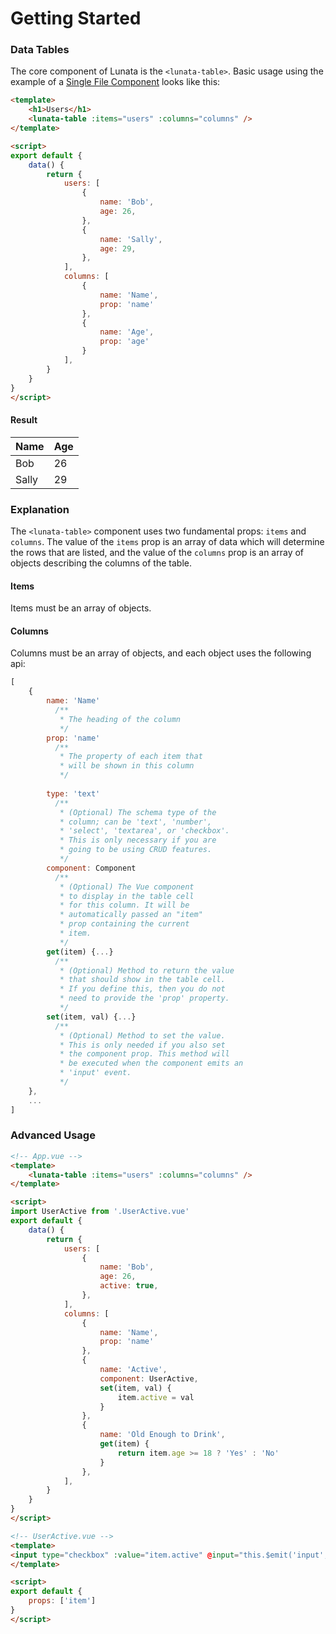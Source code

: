 # Getting Started

### Data Tables

The core component of Lunata is the `<lunata-table>`. Basic usage using the example of a [Single File Component](https://vuejs.org/v2/guide/single-file-components.html) looks like this:

```html
<template>
    <h1>Users</h1>
    <lunata-table :items="users" :columns="columns" />
</template>

<script>
export default {
    data() {
        return {
            users: [
                {
                    name: 'Bob',
                    age: 26,
                },
                {
                    name: 'Sally',
                    age: 29,
                },
            ],
            columns: [
                {
                    name: 'Name',
                    prop: 'name'
                },
                {
                    name: 'Age',
                    prop: 'age'
                }
            ],
        }
    }
}
</script>
```

#### Result

| Name | Age |
| :--- | :--- |
| Bob | 26 |
| Sally | 29 |

### Explanation

The `<lunata-table>` component uses two fundamental props: `items` and `columns`. The value of the `items` prop is an array of data which will determine the rows that are listed, and the value of the `columns` prop is an array of objects describing the columns of the table.

#### Items

Items must be an array of objects.

#### Columns

Columns must be an array of objects, and each object uses the following api:

```javascript
[
    {
        name: 'Name'
          /**
           * The heading of the column
           */
        prop: 'name'
          /**
           * The property of each item that 
           * will be shown in this column
           */
        
        type: 'text'
          /**
           * (Optional) The schema type of the 
           * column; can be 'text', 'number', 
           * 'select', 'textarea', or 'checkbox'. 
           * This is only necessary if you are
           * going to be using CRUD features.
           */
        component: Component
          /**
           * (Optional) The Vue component
           * to display in the table cell
           * for this column. It will be
           * automatically passed an "item"
           * prop containing the current
           * item.
           */
        get(item) {...}
          /**
           * (Optional) Method to return the value
           * that should show in the table cell.
           * If you define this, then you do not
           * need to provide the 'prop' property.
           */
        set(item, val) {...}
          /**
           * (Optional) Method to set the value. 
           * This is only needed if you also set
           * the component prop. This method will
           * be executed when the component emits an
           * 'input' event.
           */
    },
    ...
]
```

### Advanced Usage

```html
<!-- App.vue -->
<template>
    <lunata-table :items="users" :columns="columns" />
</template>

<script>
import UserActive from '.UserActive.vue'
export default {
    data() {
        return {
            users: [
                {
                    name: 'Bob',
                    age: 26,
                    active: true,
                },
            ],
            columns: [
                {
                    name: 'Name',
                    prop: 'name'
                },
                {
                    name: 'Active',
                    component: UserActive,
                    set(item, val) {
                        item.active = val
                    }
                },
                {
                    name: 'Old Enough to Drink',
                    get(item) {
                        return item.age >= 18 ? 'Yes' : 'No'
                    }
                },
            ],
        }
    }
}
</script>
```

```html
<!-- UserActive.vue -->
<template>
<input type="checkbox" :value="item.active" @input="this.$emit('input', $event.target.checked)" />
</template>

<script>
export default {
    props: ['item']
}
</script>
```

